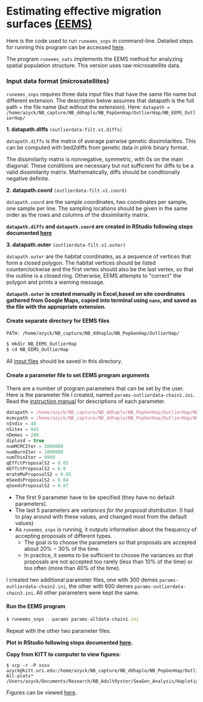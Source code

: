 # Estimating effective migration surfaces [(EEMS)](https://github.com/dipetkov/eems)

Here is the code used to run `runeems_snps` in command-line. Detailed steps for running this program can be accessed [here](https://github.com/dipetkov/eems/tree/master/runeems_snps).

The program `runeems_sats` implements the EEMS method for analyzing spatial population structure. This version uses raw microsatellite data.

### Input data format (microsatellites)
`runeems_snps` requires three data input files that have the same file name but different extension. The description below assumes that datapath is the full path + the file name (but without the extension). Here: `datapath = /home/azyck/NB_capture/NB_ddhaplo/NB_PopGenHap/OutlierHap/NB_EEMS_OutlierHap/`

__1. datapath.diffs__ `(outlierdata-filt.v1.diffs)`

`datapath.diffs` is the matrix of average pairwise genetic dissimilarities. This can be computed with bed2diffs from genetic data in plink binary format. 

The dissimilarity matrix is nonnegative, symmetric, with 0s on the main diagonal. These conditions are necessary but not sufficient for diffs to be a valid dissimilarity matrix. Mathematically, diffs should be conditionally negative definite.

__2. datapath.coord__ `(outlierdata-filt.v1.coord)`

`datapath.coord` are the sample coordinates, two coordinates per sample, one sample per line. The sampling locations should be given in the same order as the rows and columns of the dissimilarity matrix.

**`datapath.diffs` and `datapath.coord` are created in RStudio following steps documented [here](https://github.com/amyzyck/EecSeq_NB_EasternOyster/tree/master/Analysis/PopGen_SeaGen_Analyses/EEMS/NB_EEMS_Input_Output.Rmd)**

__3. datapath.outer__ `(outlierdata-filt.v1.outer)`

`datapath.outer` are the habitat coordinates, as a sequence of vertices that form a closed polygon. The habitat vertices should be listed counterclockwise and the first vertex should also be the last vertex, so that the outline is a closed ring. Otherwise, EEMS attempts to "correct" the polygon and prints a warning message.

**`datapath.outer` is created manually in Excel,based on site coordinates gathered from Google Maps, copied into terminal using `nano`, and saved as the file with the appropriate extension.**


#### Create separate directory for EEMS files

`PATH: /home/azyck/NB_capture/NB_ddhaplo/NB_PopGenHap/OutlierHap/`

```javascript
$ mkdir NB_EEMS_OutlierHap
$ cd NB_EEMS_OutlierHap
```

All [input files](https://github.com/amyzyck/EecSeq_NB_EasternOyster/tree/master/Analysis/PopGen_SeaGen_Analyses/EEMS/input_files/HapMasked_Outlier) should be saved in this directory.

#### Create a parameter file to set EEMS program arguments
There are a number of program parameters that can be set by the user. Here is the parameter file I created, named `params-outlierdata-chain1.ini`. Read the [instruction manual](https://github.com/dipetkov/eems/blob/master/Documentation/EEMS-doc.pdf) for descriptions of each parameter.
```javascript
datapath = /home/azyck/NB_capture/NB_ddhaplo/NB_PopGenHap/OutlierHap/NB_EEMS_OutlierHap/outlierdata-filt.v1
mcmcpath = /home/azyck/NB_capture/NB_ddhaplo/NB_PopGenHap/OutlierHap/NB_EEMS_OutlierHap/outlierdata-D200-chain1
nIndiv = 40
nSites = 841
nDemes = 200
diploid = true
numMCMCIter = 5000000
numBurnIter = 1000000
numThinIter = 9999
qEffctProposalS2 = 0.05
mEffctProposalS2 = 6.0
mrateMuProposalS2 = 0.05
mSeedsProposalS2 = 0.04
qSeedsProposalS2 = 0.07
```
- The first 9 parameter have to be specified (they have no default parameters).
- The last 5 parameters are *variances for the proposal distribution*. (I had to play around with these values, and changed most from the default values)
- As `runeems_snps` is running, it outputs information about the frequency of accepting proposals of different types.
  - The goal is to choose the parameters so that proposals are accepted about 20% − 30% of the time.
  - In practice, it seems to be sufficient to choose the variances so that proposals are not accepted too rarely (less than 10% of the time) or
too often (more than 40% of the time).

I created two additional parameter files, one with 300 demes `params-outlierdata-chain2.ini`, the other with 600 demes `params-outlierdata-chain3.ini`. All other parameters were kept the same.

#### Run the EEMS program
```javascript
$ runeems_snps --params params-alldata-chain1.ini
```
Repeat with the other two parameter files.

**Plot in RStudio following steps documented [here](https://github.com/amyzyck/EecSeq_NB_EasternOyster/tree/master/Analysis/PopGen_SeaGen_Analyses/EEMS/NB_EEMS_Input_Output.Rmd).**

**Copy from KITT to computer to view figures:**

```
$ scp -r -P xxxx azyck@kitt.uri.edu:/home/azyck/NB_capture/NB_ddhaplo/NB_PopGenHap/OutlierHap/NB_EEMS_OutlierHap/outlierdata-All-plots* /Users/azyck/Documents/Research/NB_AdultOyster/SeaGen_Analysis/Haplotig_Masked/OutlierSNPS/EEMS/
```

Figures can be viewed [here](https://github.com/amyzyck/EecSeq_NB_EasternOyster/tree/master/Output/EEMS/HapMasked_Outlier).
